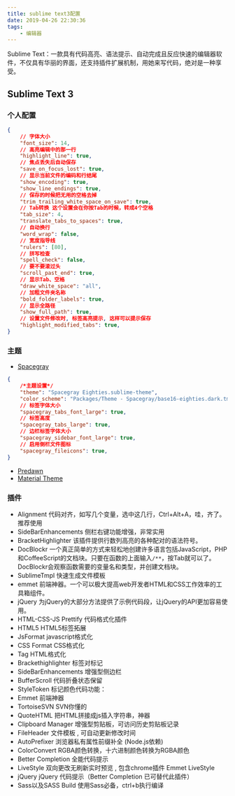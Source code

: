 ```yaml
---
title: sublime text3配置
date: 2019-04-26 22:30:36
tags:
    - 编辑器
---
```

Sublime Text：一款具有代码高亮、语法提示、自动完成且反应快速的编辑器软件，不仅具有华丽的界面，还支持插件扩展机制，用她来写代码，绝对是一种享受。
<!-- more -->
## Sublime Text 3
### 个人配置
```json
{
    // 字体大小
    "font_size": 14,
    // 高亮编辑中的那一行
    "highlight_line": true,
    // 焦点丢失后自动保存
    "save_on_focus_lost": true,
    // 显示当前文件的编码和行结尾
    "show_encoding": true,
    "show_line_endings": true,
    // 保存的时候把无用的空格去掉
    "trim_trailing_white_space_on_save": true,
    // Tab转换 这个设置会在你按Tab的时候，转成4个空格
    "tab_size": 4,
    "translate_tabs_to_spaces": true,
    // 自动换行
    "word_wrap": false,
    // 宽度指导线
    "rulers": [80],
    // 拼写检查
    "spell_check": false,
    // 要不要滚过头
    "scroll_past_end": true,
    // 显示Tab、空格
    "draw_white_space": "all",
    // 加粗文件夹名称
    "bold_folder_labels": true,
    // 显示全路径
    "show_full_path": true,
    // 设置文件修改时, 标签高亮提示, 这样可以提示保存
    "highlight_modified_tabs": true,
}
```

### 主题
- [Spacegray](https://github.com/kkga/spacegray)
```json
{
    /*主题设置*/
    "theme": "Spacegray Eighties.sublime-theme",
    "color_scheme": "Packages/Theme - Spacegray/base16-eighties.dark.tmTheme",
    // 标签字体大小
    "spacegray_tabs_font_large": true,
    // 标签高度
    "spacegray_tabs_large": true,
    // 边栏标签字体大小
    "spacegray_sidebar_font_large": true,
    // 启用侧栏文件图标
    "spacegray_fileicons": true,
}
```
- [Predawn](https://github.com/jamiewilson/predawn)
- [Material Theme](https://github.com/equinusocio/material-theme)

### 插件
- Alignment
代码对齐，如写几个变量，选中这几行，Ctrl+Alt+A，哇，齐了。推荐使用
- SideBarEnhancements
侧栏右键功能增强，非常实用
- BracketHighlighter
该插件提供行数列高亮的各种配对的语法符号。
- DocBlockr
一个真正简单的方式来轻松地创建许多语言包括JavaScript，PHP和CoffeeScript的文档块。只要在函数的上面输入`/**`，按Tab就可以了。DocBlockr会观察函数需要的变量名和类型，并创建文档块。
- SublimeTmpl
快速生成文件模板
- emmet
前端神器。一个可以极大提高web开发者HTML和CSS工作效率的工具箱组件。
- jQuery
为jQuery的大部分方法提供了示例代码段，让jQuery的API更加容易使用。
- HTML-CSS-JS Prettify
代码格式化插件
- HTML5
HTML5标签拓展
- JsFormat
javascript格式化
- CSS Format
CSS格式化
- Tag
HTML格式化
- Brackethighlighter
标签对标记
- SideBarEnhancements
增强型侧边栏
- BufferScroll
代码折叠状态保留
- StyleToken
标记颜色代码功能：
- Emmet
前端神器
- TortoiseSVN
SVN你懂的
- QuoteHTML
把HTML拼接成js插入字符串，神器
- Clipboard Manager
增强型剪贴板，可访问历史剪贴板记录
- FileHeader
文件模板 , 可自动更新修改时间
- AutoPrefixer
浏览器私有属性前缀补全 (Node.js依赖)
- ColorConvert
RGBA颜色转换，十六进制颜色转换为RGBA颜色
- Better Completion
全能代码提示
- LiveStyle
双向更改无刷新实时预览 , 包含chrome插件 Emmet LiveStyle
- jQuery
jQuery 代码提示（Better Completion 已可替代此插件）
- Sass以及SASS Build
使用Sass必备，ctrl+b执行编译
